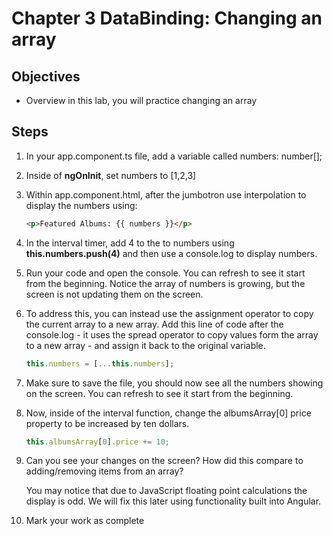 # Chapter 3 DataBinding: Changing an array

## Objectives

- Overview in this lab, you will practice changing an array

## Steps

1. In your app.component.ts file, add a variable called numbers: number[];

2. Inside of **ngOnInit**, set numbers to [1,2,3]

3. Within app.component.html, after the jumbotron use interpolation to display the numbers using:

   ```html
   <p>Featured Albums: {{ numbers }}</p>
   ```

4. In the interval timer, add 4 to the to numbers using **this.numbers.push(4)** and then use a console.log to display numbers.

5. Run your code and open the console. You can refresh to see it start from the beginning. Notice the array of numbers is growing, but the screen is not updating them on the screen.

6. To address this, you can instead use the assignment operator to copy the current array to a new array. Add this line of code after the console.log - it uses the spread operator to copy values form the array to a new array - and assign it back to the original variable.

   ```javascript
   this.numbers = [...this.numbers];
   ```

7. Make sure to save the file, you should now see all the numbers showing on the screen. You can refresh to see it start from the beginning.

8. Now, inside of the interval function, change the albumsArray[0] price property to be increased by ten dollars.

   ```javascript
   this.albumsArray[0].price += 10;
   ```

9. Can you see your changes on the screen? How did this compare to adding/removing items from an array?

    You may notice that due to JavaScript floating point calculations the display is odd. We will fix this later using functionality built into Angular.

10. Mark your work as complete
